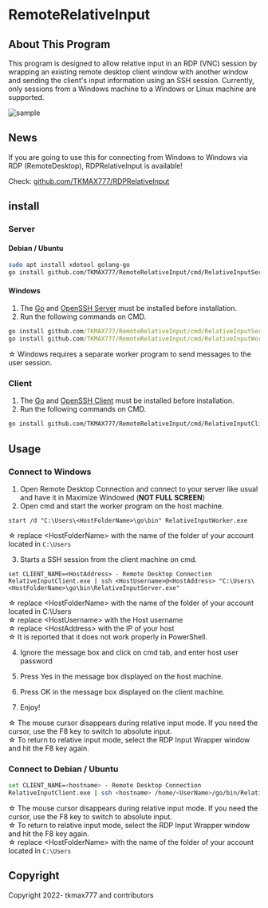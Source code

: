# RemoteRelativeInput
## About This Program
This program is designed to allow relative input in an RDP (VNC) session by wrapping an existing remote desktop client window with another window and sending the client's input information using an SSH session. Currently, only sessions from a Windows machine to a Windows or Linux machine are supported.

![sample](https://gyazo.com/5b6e57408136ba4fcebfd2525b7dc232.gif)


## News 

If you are going to use this for connecting from Windows to Windows via RDP (RemoteDesktop), RDPRelativeInput is available!

Check: 
[github.com/TKMAX777/RDPRelativeInput](https://github.com/TKMAX777/RDPRelativeInput)


## install

### Server

#### Debian / Ubuntu

```sh
sudo apt install xdotool golang-go
go install github.com/TKMAX777/RemoteRelativeInput/cmd/RelativeInputServer@latest
```

#### Windows

1. The [Go](https://go.dev/doc/install) and [OpenSSH Server](https://docs.microsoft.com/en-us/windows-server/administration/openssh/openssh_install_firstuse) must be installed before installation.
2. Run the following commands on CMD.

```cmd
go install github.com/TKMAX777/RemoteRelativeInput/cmd/RelativeInputServer@latest
go install github.com/TKMAX777/RemoteRelativeInput/cmd/RelativeInputWorker@latest
```

  ☆ Windows requires a separate worker program to send messages to the user session.
  
### Client

1. The [Go](https://go.dev/doc/install) and [OpenSSH Client](https://docs.microsoft.com/en-us/windows-server/administration/openssh/openssh_install_firstuse) must be installed before installation.
2. Run the following commands on CMD.

```sh
go install github.com/TKMAX777/RemoteRelativeInput/cmd/RelativeInputClient@latest
```

## Usage

### Connect to Windows

1. Open Remote Desktop Connection and connect to your server like usual and have it in Maximize Windowed (**NOT FULL SCREEN**)
2. Open cmd and start the worker program on the host machine.

```
start /d "C:\Users\<HostFolderName>\go\bin" RelativeInputWorker.exe
```

  ☆ replace &lt;HostFolderName&gt; with the name of the folder of your account located in `C:\Users`

3. Starts a SSH session from the client machine on cmd.

```
set CLIENT_NAME=<HostAddress> - Remote Desktop Connection
RelativeInputClient.exe | ssh <HostUsername>@<HostAddress> "C:\Users\<HostFolderName>\go\bin\RelativeInputServer.exe"
```

  ☆ replace &lt;HostFolderName&gt; with the name of the folder of your account located in C:\Users<br />
  ☆ replace &lt;HostUsername&gt; with the Host username<br />
  ☆ replace &lt;HostAddress&gt; with the IP of your host<br />
  ☆ It is reported that it does not work properly in PowerShell.<br>

4. Ignore the message box and click on cmd tab, and enter host user password

5. Press Yes in the message box displayed on the host machine.

6. Press OK in the message box displayed on the client machine.

7. Enjoy!

  ☆ The mouse cursor disappears during relative input mode. If you need the cursor, use the F8 key to switch to absolute input.<br />
  ☆ To return to relative input mode, select the RDP Input Wrapper window and hit the F8 key again.<br />
   
### Connect to Debian / Ubuntu

```sh
set CLIENT_NAME=<hostname> - Remote Desktop Connection
RelativeInputClient.exe | ssh <hostname> /home/<UserName>/go/bin/RelativeInputServer
```

  ☆ The mouse cursor disappears during relative input mode. If you need the cursor, use the F8 key to switch to absolute input.<br />
  ☆ To return to relative input mode, select the RDP Input Wrapper window and hit the F8 key again.<br />
  ☆ replace &lt;HostFolderName&gt; with the name of the folder of your account located in `C:\Users`

## Copyright

Copyright 2022- tkmax777 and contributors
